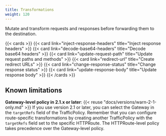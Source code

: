 ```yaml
---
title: Transformations
weight: 120
---
```


Mutate and transform requests and responses before forwarding them to the destination.

{{< cards >}}
  {{< card link="inject-response-headers" title="Inject response headers" >}}
  {{< card link="decode-base64-headers" title="Decode base64 headers" >}}
  {{< card link="update-request-path" title="Update request paths and methods" >}}
  {{< card link="redirect-url" title="Create redirect URLs" >}}
  {{< card link="change-response-status" title="Change response status" >}}
  {{< card link="update-response-body" title="Update response body" >}}
{{< /cards >}}

## Known limitations

**Gateway-level policy in 2.1.x or later**: {{< reuse "docs/versions/warn-2-1-only.md" >}} If you use version 2.1 or later, you can select the Gateway in the `targetRefs` field of the TrafficPolicy. Remember that you can configure route-specific transformations by creating another TrafficPolicy with the `targetRefs` field set to the specific HTTPRoute. The HTTPRoute-level policy takes precedence over the Gateway-level policy.
